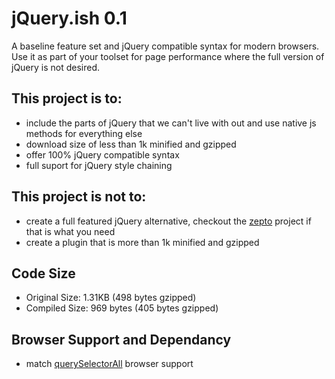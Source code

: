 jQuery.ish 0.1
=========

A baseline feature set and jQuery compatible syntax for modern browsers. Use it as part of your toolset for page performance where the full version of jQuery is not desired.

## This project is to:

- include the parts of jQuery that we can't live with out and use native js methods for everything else
- download size of less than 1k minified and gzipped
- offer 100% jQuery compatible syntax
- full suport for jQuery style chaining

## This project is not to:

- create a full featured jQuery alternative, checkout the [zepto][2] project if that is what you need
- create a plugin that is more than 1k minified and gzipped

## Code Size

- Original Size:  1.31KB (498 bytes gzipped)
- Compiled Size:	969 bytes (405 bytes gzipped)

## Browser Support and Dependancy

- match [querySelectorAll][1] browser support










[1]: https://developer.mozilla.org/en/DOM/Document.querySelectorAll#Browser_compatibility
[2]: http://zeptojs.com